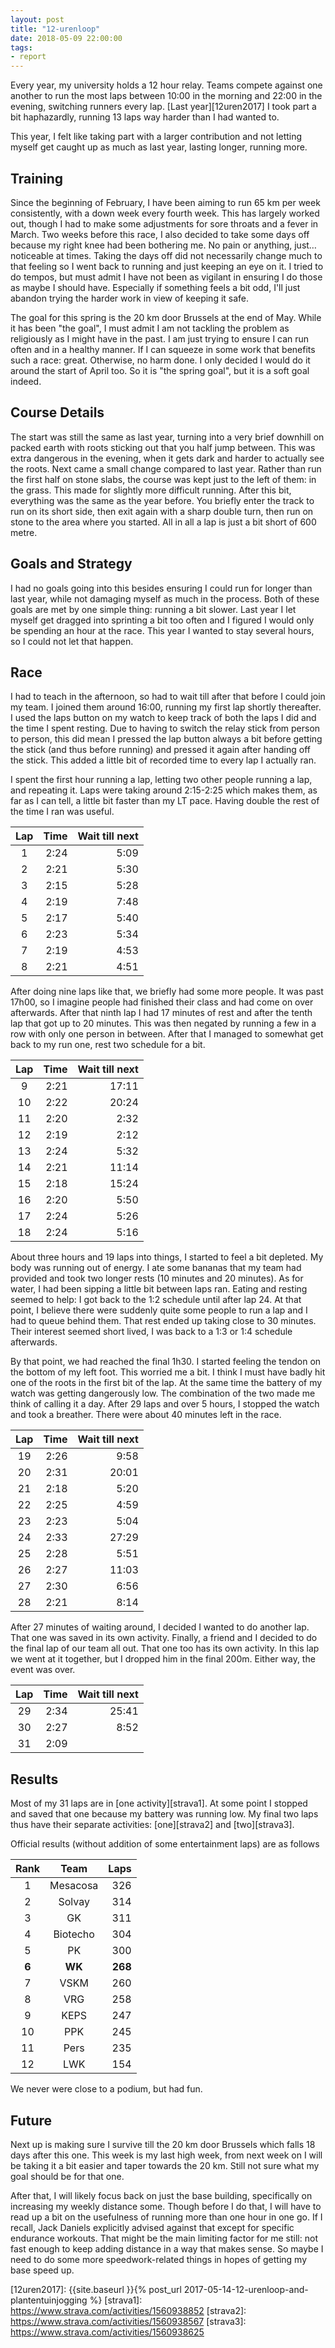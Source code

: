 ```yaml
---
layout: post
title: "12-urenloop"
date: 2018-05-09 22:00:00
tags:
- report
---
```


Every year, my university holds a 12 hour relay. Teams compete against one
another to run the most laps between 10:00 in the morning and 22:00 in the
evening, switching runners every lap. [Last year][12uren2017] I took part a bit
haphazardly, running 13 laps way harder than I had wanted to.

This year, I felt like taking part with a larger contribution and not letting
myself get caught up as much as last year, lasting longer, running more.

## Training

Since the beginning of February, I have been aiming to run 65 km per week
consistently, with a down week every fourth week.  This has largely worked out,
though I had to make some adjustments for sore throats and a fever in March.
Two weeks before this race, I also decided to take some days off because my
right knee had been bothering me.  No pain or anything, just… noticeable at
times. Taking the days off did not necessarily change much to that feeling so I
went back to running and just keeping an eye on it. I tried to do tempos, but
must admit I have not been as vigilant in ensuring I do those as maybe I should
have. Especially if something feels a bit odd, I'll just abandon trying the
harder work in view of keeping it safe.

The goal for this spring is the 20 km door Brussels at the end of May. While it
has been "the goal", I must admit I am not tackling the problem as religiously
as I might have in the past. I am just trying to ensure I can run often and in
a healthy manner. If I can squeeze in some work that benefits such a race:
great. Otherwise, no harm done. I only decided I would do it around the start
of April too. So it is "the spring goal", but it is a soft goal indeed.

## Course Details

The start was still the same as last year, turning into a very brief downhill
on packed earth with roots sticking out that you half jump between. This was
extra dangerous in the evening, when it gets dark and harder to actually see
the roots. Next came a small change compared to last year. Rather than run the
first half on stone slabs, the course was kept just to the left of them: in the
grass. This made for slightly more difficult running. After this bit,
everything was the same as the year before.  You briefly enter the track to run
on its short side, then exit again with a sharp double turn, then run on stone
to the area where you started. All in all a lap is just a bit short of 600
metre.

## Goals and Strategy

I had no goals going into this besides ensuring I could run for longer than
last year, while not damaging myself as much in the process. Both of these
goals are met by one simple thing: running a bit slower. Last year I let myself
get dragged into sprinting a bit too often and I figured I would only be
spending an hour at the race. This year I wanted to stay several hours, so I
could not let that happen.

## Race

I had to teach in the afternoon, so had to wait till after that before I could
join my team. I joined them around 16:00, running my first lap shortly
thereafter. I used the laps button on my watch to keep track of both the laps I
did and the time I spent resting. Due to having to switch the relay stick from
person to person, this did mean I pressed the lap button always a bit before
getting the stick (and thus before running) and pressed it again after handing
off the stick. This added a little bit of recorded time to every lap I actually
ran.

I spent the first hour running a lap, letting two other people running a lap,
and repeating it. Laps were taking around 2:15-2:25 which makes them, as far as
I can tell, a little bit faster than my LT pace. Having double the rest of the
time I ran was useful.

|Lap|Time|Wait till next|
|:-:|----:|----:|
|1|2:24|5:09|
|2|2:21|5:30|
|3|2:15|5:28|
|4|2:19|7:48|
|5|2:17|5:40|
|6|2:23|5:34|
|7|2:19|4:53|
|8|2:21|4:51|

After doing nine laps like that, we briefly had some more people. It was past
17h00, so I imagine people had finished their class and had come on over
afterwards. After that ninth lap I had 17 minutes of rest and after the tenth
lap that got up to 20 minutes. This was then negated by running a few in a row
with only one person in between. After that I managed to somewhat get back to
my run one, rest two schedule for a bit.

|Lap|Time|Wait till next|
|:-:|----:|----:|
|9|2:21|17:11|
|10|2:22|20:24|
|11|2:20|2:32|
|12|2:19|2:12|
|13|2:24|5:32|
|14|2:21|11:14|
|15|2:18|15:24|
|16|2:20|5:50|
|17|2:24|5:26|
|18|2:24|5:16|

About three hours and 19 laps into things, I started to feel a bit depleted. My
body was running out of energy. I ate some bananas that my team had provided
and took two longer rests (10 minutes and 20 minutes). As for water, I had been
sipping a little bit between laps ran. Eating and resting seemed to help: I got
back to the 1:2 schedule until after lap 24.  At that point, I believe there
were suddenly quite some people to run a lap and I had to queue behind them.
That rest ended up taking close to 30 minutes. Their interest seemed short
lived, I was back to a 1:3 or 1:4 schedule afterwards.

By that point, we had reached the final 1h30. I started feeling the tendon on
the bottom of my left foot. This worried me a bit. I think I must have badly
hit one of the roots in the first bit of the lap. At the same time the battery
of my watch was getting dangerously low. The combination of the two made me
think of calling it a day. After 29 laps and over 5 hours, I stopped the watch
and took a breather. There were about 40 minutes left in the race.

|Lap|Time|Wait till next|
|:-:|----:|----:|
|19|2:26|9:58|
|20|2:31|20:01|
|21|2:18|5:20|
|22|2:25|4:59|
|23|2:23|5:04|
|24|2:33|27:29|
|25|2:28|5:51|
|26|2:27|11:03|
|27|2:30|6:56|
|28|2:21|8:14|

After 27 minutes of waiting around, I decided I wanted to do another lap. That
one was saved in its own activity.  Finally, a friend and I decided to do the
final lap of our team all out. That one too has its own activity.  In this lap
we went at it together, but I dropped him in the final 200m. Either way, the
event was over.

|Lap|Time|Wait till next|
|:-:|----:|----:|
|29|2:34|25:41|
|30|2:27|8:52|
|31|2:09||

## Results

Most of my 31 laps are in [one activity][strava1]. At some point I stopped and
saved that one because my battery was running low. My final two laps thus have
their separate activities: [one][strava2] and [two][strava3].

Official results (without addition of some entertainment laps) are as follows

|Rank|Team|Laps|
|:--:|:--:|---:|
|1|Mesacosa|326|
|2|Solvay|314|
|3|GK|311|
|4|Biotecho|304|
|5|PK|300|
|**6**|**WK**|**268**|
|7|VSKM|260|
|8|VRG|258|
|9|KEPS|247|
|10|PPK|245|
|11|Pers|235|
|12|LWK|154|

We never were close to a podium, but had fun.

## Future

Next up is making sure I survive till the 20 km door Brussels which falls 18
days after this one. This week is my last high week, from next week on I will
be taking it a bit easier and taper towards the 20 km. Still not sure what my
goal should be for that one.

After that, I will likely focus back on just the base building, specifically on
increasing my weekly distance some. Though before I do that, I will have to
read up a bit on the usefulness of running more than one hour in one go. If I
recall, Jack Daniels explicitly advised against that except for specific
endurance workouts. That might be the main limiting factor for me still: not
fast enough to keep adding distance in a way that makes sense. So maybe I need
to do some more speedwork-related things in hopes of getting my base speed up.

[12uren2017]: {{site.baseurl }}{% post_url 2017-05-14-12-urenloop-and-plantentuinjogging %}
[strava1]: https://www.strava.com/activities/1560938852
[strava2]: https://www.strava.com/activities/1560938567
[strava3]: https://www.strava.com/activities/1560938625
